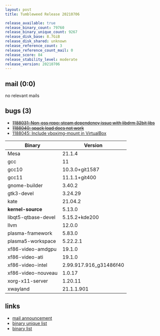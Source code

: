 ```yaml
---
layout: post
title: Tumbleweed Release 20210706

release_available: true
release_binary_count: 79760
release_binary_unique_count: 9267
release_disk_base: 8.7GiB
release_disk_shared: unknown
release_reference_count: 3
release_reference_count_mail: 0
release_score: 84
release_stability_level: moderate
release_version: 20210706
---
```


## mail (0:0)

no relevant mails

## bugs (3)

<!--more-->

- ~~[1188031: Non-oss repo: steam dependency issue with libdrm 32bit libs](https://bugzilla.opensuse.org/show_bug.cgi?id=1188031)~~
- ~~[1188040: spack load does not work](https://bugzilla.opensuse.org/show_bug.cgi?id=1188040)~~
- [1188045: Include vboximg-mount in VirtualBox](https://bugzilla.opensuse.org/show_bug.cgi?id=1188045)

Binary | Version
--- | ---
Mesa | 21.1.4
gcc | 11
gcc10 | 10.3.0+git1587
gcc11 | 11.1.1+git400
gnome-builder | 3.40.2
gtk3-devel | 3.24.29
kate | 21.04.2
**kernel-source** | 5.13.0
libqt5-qtbase-devel | 5.15.2+kde200
llvm | 12.0.0
plasma-framework | 5.83.0
plasma5-workspace | 5.22.2.1
xf86-video-amdgpu | 19.1.0
xf86-video-ati | 19.1.0
xf86-video-intel | 2.99.917.916_g31486f40
xf86-video-nouveau | 1.0.17
xorg-x11-server | 1.20.11
xwayland | 21.1.1.901

## links

- [mail announcement](https://lists.opensuse.org/archives/list/factory@lists.opensuse.org/thread/DPSTENLBJRL2GEC5V7QXCDBBOF4APQZE)
- [binary unique list](http://download.opensuse.org/history/20210706/rpm.unique.list)
- [binary list](http://download.opensuse.org/history/20210706/rpm.list)
